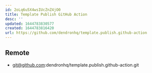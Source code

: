 ```yaml
---
id: 2oLq6u5X4wsIUcZnZ4jO0
title: Template Publish GitHub Action
desc: ''
updated: 1644783830577
created: 1644783816420
url: https://github.com/dendronhq/template.publish.github-action
---
```



## Remote
- git@github.com:dendronhq/template.publish.github-action.git